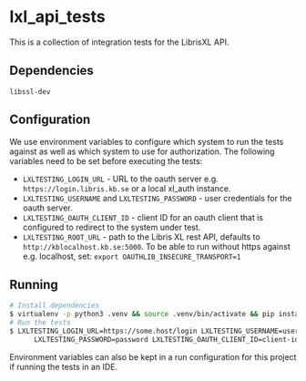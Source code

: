 # lxl_api_tests

This is a collection of integration tests for the LibrisXL API.

## Dependencies

`libssl-dev`

## Configuration

We use environment variables to configure which system to run the tests against as well as which system to use for 
authorization. The following variables need to be set before executing the tests:

- `LXLTESTING_LOGIN_URL` - URL to the oauth server e.g. `https://login.libris.kb.se` or a local xl_auth instance.
- `LXLTESTING_USERNAME` and `LXLTESTING_PASSWORD` - user credentials for the oauth server.
- `LXLTESTING_OAUTH_CLIENT_ID` - client ID for an oauth client that is configured to redirect to the system under test.
- `LXLTESTING_ROOT_URL` - path to the Libris XL rest API, defaults to `http://kblocalhost.kb.se:5000`.
To be able to run without https against e.g. localhost, set:
`export OAUTHLIB_INSECURE_TRANSPORT=1`

## Running

```bash
# Install dependencies
$ virtualenv -p python3 .venv && source .venv/bin/activate && pip install -r requirements.txt
# Run the tests
$ LXLTESTING_LOGIN_URL=https://some.host/login LXLTESTING_USERNAME=username \
      LXLTESTING_PASSWORD=password LXLTESTING_OAUTH_CLIENT_ID=client-id pytest
```

Environment variables can also be kept in a run configuration for this project if running the tests in an IDE.
